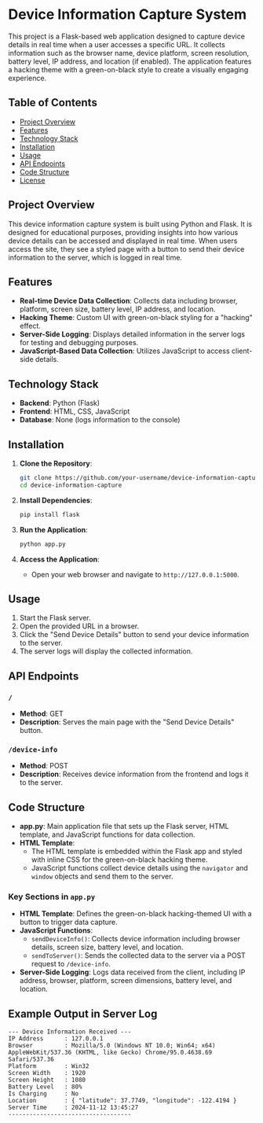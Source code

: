 # Device Information Capture System

This project is a Flask-based web application designed to capture device details in real time when a user accesses a specific URL. It collects information such as the browser name, device platform, screen resolution, battery level, IP address, and location (if enabled). The application features a hacking theme with a green-on-black style to create a visually engaging experience. 

## Table of Contents
- [Project Overview](#project-overview)
- [Features](#features)
- [Technology Stack](#technology-stack)
- [Installation](#installation)
- [Usage](#usage)
- [API Endpoints](#api-endpoints)
- [Code Structure](#code-structure)
- [License](#license)

## Project Overview
This device information capture system is built using Python and Flask. It is designed for educational purposes, providing insights into how various device details can be accessed and displayed in real time. When users access the site, they see a styled page with a button to send their device information to the server, which is logged in real time.

## Features
- **Real-time Device Data Collection**: Collects data including browser, platform, screen size, battery level, IP address, and location.
- **Hacking Theme**: Custom UI with green-on-black styling for a "hacking" effect.
- **Server-Side Logging**: Displays detailed information in the server logs for testing and debugging purposes.
- **JavaScript-Based Data Collection**: Utilizes JavaScript to access client-side details.

## Technology Stack
- **Backend**: Python (Flask)
- **Frontend**: HTML, CSS, JavaScript
- **Database**: None (logs information to the console)

## Installation

1. **Clone the Repository**:
    ```bash
    git clone https://github.com/your-username/device-information-capture.git
    cd device-information-capture
    ```

2. **Install Dependencies**:
    ```bash
    pip install flask
    ```

3. **Run the Application**:
    ```bash
    python app.py
    ```

4. **Access the Application**:
    - Open your web browser and navigate to `http://127.0.0.1:5000`.

## Usage

1. Start the Flask server.
2. Open the provided URL in a browser.
3. Click the "Send Device Details" button to send your device information to the server.
4. The server logs will display the collected information.

## API Endpoints

### `/`
- **Method**: GET
- **Description**: Serves the main page with the "Send Device Details" button.

### `/device-info`
- **Method**: POST
- **Description**: Receives device information from the frontend and logs it to the server.

## Code Structure

- **app.py**: Main application file that sets up the Flask server, HTML template, and JavaScript functions for data collection.
- **HTML Template**: 
    - The HTML template is embedded within the Flask app and styled with inline CSS for the green-on-black hacking theme.
    - JavaScript functions collect device details using the `navigator` and `window` objects and send them to the server.

### Key Sections in `app.py`

- **HTML Template**: Defines the green-on-black hacking-themed UI with a button to trigger data capture.
- **JavaScript Functions**:
    - `sendDeviceInfo()`: Collects device information including browser details, screen size, battery level, and location.
    - `sendToServer()`: Sends the collected data to the server via a POST request to `/device-info`.
- **Server-Side Logging**: Logs data received from the client, including IP address, browser, platform, screen dimensions, battery level, and location.

## Example Output in Server Log
```plaintext
--- Device Information Received ---
IP Address      : 127.0.0.1
Browser         : Mozilla/5.0 (Windows NT 10.0; Win64; x64) AppleWebKit/537.36 (KHTML, like Gecko) Chrome/95.0.4638.69 Safari/537.36
Platform        : Win32
Screen Width    : 1920
Screen Height   : 1080
Battery Level   : 80%
Is Charging     : No
Location        : { "latitude": 37.7749, "longitude": -122.4194 }
Server Time     : 2024-11-12 13:45:27
-----------------------------------
